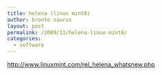 ```yaml
---
title: helena (linux mint8)
author: bronto saurus
layout: post
permalink: /2009/11/helena-linux-mint8/
categories:
  - software
---
```

<a href="http://www.linuxmint.com/rel_helena_whatsnew.php" target="_blank" >http://www.linuxmint.com/rel_helena_whatsnew.php</a>